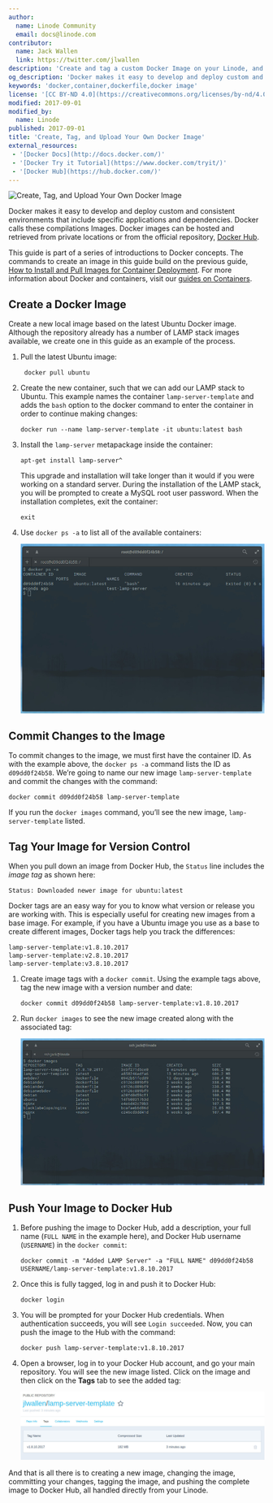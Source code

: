 ```yaml
---
author:
  name: Linode Community
  email: docs@linode.com
contributor:
  name: Jack Wallen
  link: https://twitter.com/jlwallen
description: 'Create and tag a custom Docker Image on your Linode, and upload it to Docker Hub for sharing or archiving.'
og_description: 'Docker makes it easy to develop and deploy custom and consistent environments, called images. Each image includes specific applications and dependencies. Learn how to create a custom Docker Image and upload it to Docker Hub for sharing or archiving.'
keywords: 'docker,container,dockerfile,docker image'
license: '[CC BY-ND 4.0](https://creativecommons.org/licenses/by-nd/4.0)'
modified: 2017-09-01
modified_by:
  name: Linode
published: 2017-09-01
title: 'Create, Tag, and Upload Your Own Docker Image'
external_resources:
 - '[Docker Docs](http://docs.docker.com/)'
 - '[Docker Try it Tutorial](https://www.docker.com/tryit/)'
 - '[Docker Hub](https://hub.docker.com/)'
---
```


![Create, Tag, and Upload Your Own Docker Image](/docs/assets/docker/docker-image-title.png "Create, Tag, and Upload Your Own Docker Image")

Docker makes it easy to develop and deploy custom and consistent environments that include specific applications and dependencies. Docker calls these compilations Images. Docker images can be hosted and retrieved from private locations or from the official repository, [Docker Hub](https://hub.docker.com/).

This guide is part of a series of introductions to Docker concepts. The commands to create an image in this guide build on the previous guide, [How to Install and Pull Images for Container Deployment](/docs/applications/containers/how-to-install-docker-and-pull-images-for-container-deployment). For more information about Docker and containers, visit our [guides on Containers](/docs/applications/containers).

## Create a Docker Image

Create a new local image based on the latest Ubuntu Docker image. Although the repository already has a number of LAMP stack images available, we create one in this guide as an example of the process.

1. Pull the latest Ubuntu image:

        docker pull ubuntu

2.  Create the new container, such that we can add our LAMP stack to Ubuntu. This example names the container `lamp-server-template` and adds the `bash` option to the docker command to enter the container in order to continue making changes:

        docker run --name lamp-server-template -it ubuntu:latest bash

3.  Install the `lamp-server` metapackage inside the container:

        apt-get install lamp-server^

    This upgrade and installation will take longer than it would if you were working on a standard server. During the installation of the LAMP stack, you will be prompted to create a MySQL root user password. When the installation completes, exit the container:

        exit

4.  Use `docker ps -a` to list all of the available containers:

    ![docker ps -a shows a list of available images](/docs/assets/docker/docker-image-list-available.png "docker ps -a shows a list of available images")

## Commit Changes to the Image

To commit changes to the image, we must first have the container ID. As with the example above, the `docker ps -a` command lists the ID as `d09dd0f24b58`. We’re going to name our new image `lamp-server-template` and commit the changes with the command:

    docker commit d09dd0f24b58 lamp-server-template

If you run the `docker images` command, you’ll see the new image, `lamp-server-template` listed.

## Tag Your Image for Version Control

When you pull down an image from Docker Hub, the `Status` line includes the *image tag* as shown here:

    Status: Downloaded newer image for ubuntu:latest

Docker tags are an easy way for you to know what version or release you are working with. This is especially useful for creating new images from a base image. For example, if you have a Ubuntu image you use as a base to create different images, Docker tags help you track the differences:

    lamp-server-template:v1.8.10.2017
    lamp-server-template:v2.8.10.2017
    lamp-server-template:v3.8.10.2017

1.  Create image tags with a `docker commit`. Using the example tags above, tag the new image with a version number and date:

        docker commit d09dd0f24b58 lamp-server-template:v1.8.10.2017

2.  Run `docker images` to see the new image created along with the associated tag:

    ![Our newly tagged image, ready to be pushed to Docker Hub](/docs/assets/docker/docker-image-tags.png "Our newly tagged image, ready to be pushed to Docker Hub")

## Push Your Image to Docker Hub

1.  Before pushing the image to Docker Hub, add a description, your full name (`FULL NAME` in the example here), and Docker Hub username (`USERNAME`) in the `docker commit`:

        docker commit -m "Added LAMP Server" -a "FULL NAME" d09dd0f24b58 USERNAME/lamp-server-template:v1.8.10.2017

2.  Once this is fully tagged, log in and push it to Docker Hub:

        docker login

3.  You will be prompted for your Docker Hub credentials. When authentication succeeds, you will see `Login succeeded`. Now, you can push the image to the Hub with the command:

        docker push lamp-server-template:v1.8.10.2017

4.  Open a browser, log in to your Docker Hub account, and go your main repository. You will see the new image listed. Click on the image and then click on the **Tags** tab to see the added tag:

    ![Our image, complete with tags, on Docker Hub](/docs/assets/docker/docker-image-public-repo.png "Our image, complete with tags, on Docker Hub")

And that is all there is to creating a new image, changing the image, committing your changes, tagging the image, and pushing the complete image to Docker Hub, all handled directly from your Linode.

